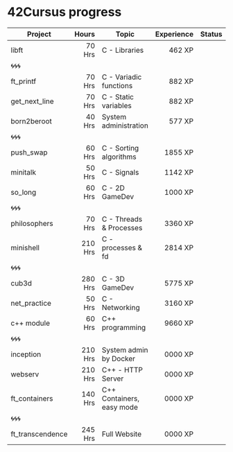# 42Cursus progress


| Project          | Hours    | Topic                     | Experience | Status |
| ---------------- |---------:| ------------------------- | ---------: | ------ |
| libft            | 70 Hrs   | C - Libraries             | 462 XP     |        |
| 🌀🌀🌀           |          |                           |            |        |
| ft_printf        | 70 Hrs   | C - Variadic functions    | 882 XP     |        |
| get_next_line    | 70 Hrs   | C - Static variables      | 882 XP     |        |
| born2beroot      | 40 Hrs   | System administration     | 577 XP     |        |
| 🌀🌀🌀           |          |                           |            |        |
| push_swap        | 60 Hrs   | C - Sorting algorithms    | 1855 XP    |        |
| minitalk         | 50 Hrs   | C - Signals               | 1142 XP    |        |
| so_long          | 60 Hrs   | C - 2D GameDev            | 1000 XP    |        |
| 🌀🌀🌀           |          |                           |            |        |
| philosophers     | 70 Hrs   | C - Threads & Processes   | 3360 XP    |        |
| minishell        | 210 Hrs  | C - processes & fd        | 2814 XP    |        |
| 🌀🌀🌀           |          |                           |            |        |
| cub3d            | 280 Hrs  | C - 3D GameDev            | 5775 XP    |        |
| net_practice     | 50 Hrs   | C - Networking            | 3160 XP    |        |
| c++ module       | 60 Hrs   | C++ programming           | 9660 XP    |        |
| 🌀🌀🌀           |          |                           |            |        |
| inception        | 210 Hrs  | System admin by Docker    | 0000 XP    |        |
| webserv          | 210 Hrs  | C++ - HTTP Server         | 0000 XP    |        |
| ft_containers    | 140 Hrs  | C++ Containers, easy mode | 0000 XP    |        |
| 🌀🌀🌀           |          |                           |            |        |
| ft_transcendence | 245 Hrs  | Full Website              | 0000 XP    |        |
